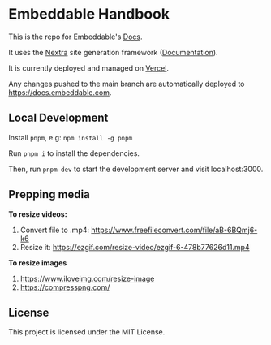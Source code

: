# Embeddable Handbook 

This is the repo for Embeddable's [Docs](https://docs.embeddable.com).

It uses the [Nextra](https://nextra.site) site generation framework ([Documentation](https://nextra.site/docs/guide)).

It is currently deployed and managed on [Vercel](https://vercel.com/embeddable/handbook).

Any changes pushed to the main branch are automatically deployed to https://docs.embeddable.com.


## Local Development

Install `pnpm`, e.g: `npm install -g pnpm`

Run `pnpm i` to install the dependencies.

Then, run `pnpm dev` to start the development server and visit localhost:3000.

## Prepping media

**To resize videos:**

1. Convert file to .mp4: https://www.freefileconvert.com/file/aB-6BQmj6-k6
2. Resize it: https://ezgif.com/resize-video/ezgif-6-478b77626d11.mp4

**To resize images**

1. https://www.iloveimg.com/resize-image
2. https://compresspng.com/

## License

This project is licensed under the MIT License.

